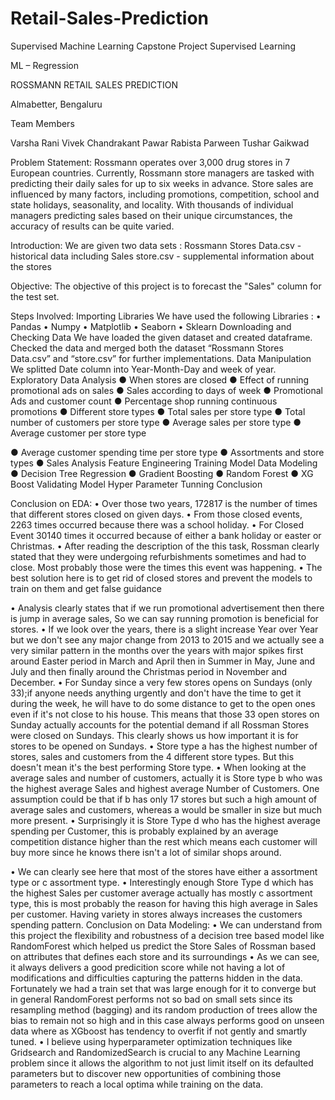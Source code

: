 # Retail-Sales-Prediction
Supervised Machine Learning Capstone Project
Supervised Learning

ML – Regression

ROSSMANN RETAIL SALES PREDICTION

Almabetter, Bengaluru

Team Members

Varsha Rani Vivek Chandrakant Pawar Rabista Parween Tushar Gaikwad

Problem Statement: Rossmann operates over 3,000 drug stores in 7 European countries. Currently, Rossmann store managers are tasked with predicting their daily sales for up to six weeks in advance. Store sales are influenced by many factors, including promotions, competition, school and state holidays, seasonality, and locality. With thousands of individual managers predicting sales based on their unique circumstances, the accuracy of results can be quite varied.

Introduction: We are given two data sets : Rossmann Stores Data.csv - historical data including Sales store.csv - supplemental information about the stores

Objective: The objective of this project is to forecast the "Sales" column for the test set.

Steps Involved: Importing Libraries We have used the following Libraries : • Pandas • Numpy • Matplotlib • Seaborn • Sklearn Downloading and Checking Data We have loaded the given dataset and created dataframe. Checked the data and merged both the dataset “Rossmann Stores Data.csv” and “store.csv” for further implementations. Data Manipulation We splitted Date column into Year-Month-Day and week of year. Exploratory Data Analysis ● When stores are closed ● Effect of running promotional ads on sales ● Sales according to days of week ● Promotional Ads and customer count ● Percentage shop running continuous promotions ● Different store types ● Total sales per store type ● Total number of customers per store type ● Average sales per store type ● Average customer per store type

● Average customer spending time per store type ● Assortments and store types ● Sales Analysis Feature Engineering Training Model Data Modeling ● Decision Tree Regression ● Gradient Boosting ● Random Forest ● XG Boost Validating Model Hyper Parameter Tunning Conclusion

Conclusion on EDA: • Over those two years, 172817 is the number of times that different stores closed on given days. • From those closed events, 2263 times occurred because there was a school holiday. • For Closed Event 30140 times it occurred because of either a bank holiday or easter or Christmas. • After reading the description of the this task, Rossman clearly stated that they were undergoing refurbishments sometimes and had to close. Most probably those were the times this event was happening. • The best solution here is to get rid of closed stores and prevent the models to train on them and get false guidance

• Analysis clearly states that if we run promotional advertisement then there is jump in average sales, So we can say running promotion is beneficial for stores. • If we look over the years, there is a slight increase Year over Year but we don't see any major change from 2013 to 2015 and we actually see a very similar pattern in the months over the years with major spikes first around Easter period in March and April then in Summer in May, June and July and then finally around the Christmas period in November and December. • For Sunday since a very few stores opens on Sundays (only 33);if anyone needs anything urgently and don't have the time to get it during the week, he will have to do some distance to get to the open ones even if it's not close to his house. This means that those 33 open stores on Sunday actually accounts for the potential demand if all Rossman Stores were closed on Sundays. This clearly shows us how important it is for stores to be opened on Sundays. • Store type a has the highest number of stores, sales and customers from the 4 different store types. But this doesn't mean it's the best performing Store type. • When looking at the average sales and number of customers, actually it is Store type b who was the highest average Sales and highest average Number of Customers. One assumption could be that if b has only 17 stores but such a high amount of average sales and customers, whereas a would be smaller in size but much more present. • Surprisingly it is Store Type d who has the highest average spending per Customer, this is probably explained by an average competition distance higher than the rest which means each customer will buy more since he knows there isn't a lot of similar shops around.

• We can clearly see here that most of the stores have either a assortment type or c assortment type. • Interestingly enough Store Type d which has the highest Sales per customer average actually has mostly c assortment type, this is most probably the reason for having this high average in Sales per customer. Having variety in stores always increases the customers spending pattern. Conclusion on Data Modeling: • We can understand from this project the flexibility and robustness of a decision tree based model like RandomForest which helped us predict the Store Sales of Rossman based on attributes that defines each store and its surroundings • As we can see, it always delivers a good predicition score while not having a lot of modifications and difficulties capturing the patterns hidden in the data. Fortunately we had a train set that was large enough for it to converge but in general RandomForest performs not so bad on small sets since its resampling method (bagging) and its random production of trees allow the bias to remain not so high and in this case always performs good on unseen data where as XGboost has tendency to overfit if not gently and smartly tuned. • I believe using hyperparameter optimization techniques like Gridsearch and RandomizedSearch is crucial to any Machine Learning problem since it allows the algorithm to not just limit itself on its defaulted parameters but to discover new opportunities of combining those parameters to reach a local optima while training on the data.
